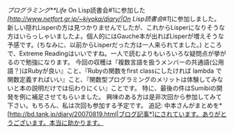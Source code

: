 *プログラミング**Life* On Lisp読書会#1に参加した
*[http://www.netfort.gr.jp/~kiyoka/diary/|On Lisp読書会#1*]に参加しました。
新しい隠れLisperの方は見つかりませんでしたが、これからLisperになりそうな方はいらっしゃいましたよ。個人的にはGauche本が出ればLisperが増えそうな予感です。(ちなみに、以前からLisperだった方は一人来られてました。)
ところで、Extreme Readingはいいですね。一人で読むよりもいろいろな疑問点が挙がるので勉強になります。
今回の収穫は『複数言語を扱うメンバーの共通語(公用語？)はRubyが良い』こと、『Rubyの関数をfirst classにしたければ lambda で関数定義すればいい』こと、『関数型プログラミングのメリットは体験してみないと本の説明だけでは伝わりにくい』ことです。
特に、最後の件はSumibiの開発を例に補足させてもらいました。
興味のある方は是非次回から参加してみて下さい。もちろん、私は次回も参加する予定です。
追記: 中本さんがまとめを*[http://bd.tank.jp/diary/20070819.html|ブログ記事*]にされています。ありがとうございます。本当に助かります。
